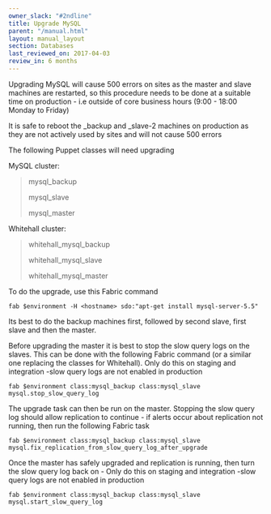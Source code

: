 ```yaml
---
owner_slack: "#2ndline"
title: Upgrade MySQL
parent: "/manual.html"
layout: manual_layout
section: Databases
last_reviewed_on: 2017-04-03
review_in: 6 months
---
```


Upgrading MySQL will cause 500 errors on sites as the master and slave
machines are restarted, so this procedure needs to be done at a suitable
time on production - i.e outside of core business hours (9:00 - 18:00
Monday to Friday)

It is safe to reboot the \_backup and \_slave-2 machines on production
as they are not actively used by sites and will not cause 500 errors

The following Puppet classes will need upgrading

MySQL cluster:

> mysql\_backup
>
> mysql\_slave
>
> mysql\_master

Whitehall cluster:

> whitehall\_mysql\_backup
>
> whitehall\_mysql\_slave
>
> whitehall\_mysql\_master

To do the upgrade, use this Fabric command

`fab $environment -H <hostname> sdo:"apt-get install mysql-server-5.5"`

Its best to do the backup machines first, followed by second slave,
first slave and then the master.

Before upgrading the master it is best to stop the slow query logs on
the slaves. This can be done with the following Fabric command (or a
similar one replacing the classes for Whitehall). Only do this on
staging and integration -slow query logs are not enabled in production

`fab $environment class:mysql_backup class:mysql_slave mysql.stop_slow_query_log`

The upgrade task can then be run on the master. Stopping the slow query
log should allow replication to continue - if alerts occur about
replication not running, then run the following Fabric task

`fab $environment class:mysql_backup class:mysql_slave mysql.fix_replication_from_slow_query_log_after_upgrade`

Once the master has safely upgraded and replication is running, then
turn the slow query log back on - Only do this on staging and
integration -slow query logs are not enabled in production

`fab $environment class:mysql_backup class:mysql_slave mysql.start_slow_query_log`
